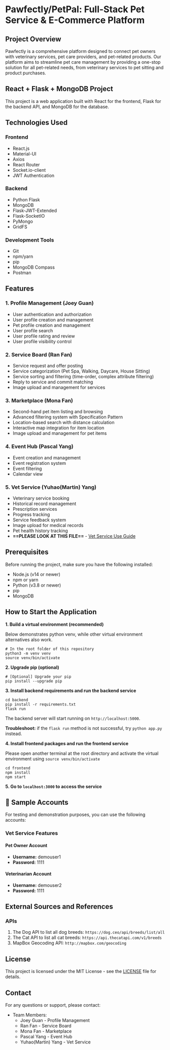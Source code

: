 # Pawfectly/PetPal: Full-Stack Pet Service & E-Commerce Platform

## Project Overview
Pawfectly is a comprehensive platform designed to connect pet owners with veterinary services, pet care providers, and pet-related products. Our platform aims to streamline pet care management by providing a one-stop solution for all pet-related needs, from veterinary services to pet sitting and product purchases.

## React + Flask + MongoDB Project

This project is a web application built with React for the frontend, Flask for the backend API, and MongoDB for the database.

## Technologies Used

### Frontend
- React.js
- Material-UI
- Axios
- React Router
- Socket.io-client
- JWT Authentication

### Backend
- Python Flask
- MongoDB
- Flask-JWT-Extended
- Flask-SocketIO
- PyMongo
- GridFS

### Development Tools
- Git
- npm/yarn
- pip
- MongoDB Compass
- Postman

## Features

### 1. Profile Management (Joey Guan)
- User authentication and authorization
- User profile creation and management
- Pet profile creation and management
- User profile search
- User profile rating and review
- User profile visibility control

### 2. Service Board (Ran Fan)
- Service request and offer posting
- Service categorization (Pet Spa, Walking, Daycare, House Sitting)
- Service sorting and filtering (time-order, complex attribute filtering)
- Reply to service and commit matching
- Image upload and management for services

### 3. Marketplace (Mona Fan)
- Second-hand pet item listing and browsing
- Advanced filtering system with Specification Pattern
- Location-based search with distance calculation
- Interactive map integration for item location
- Image upload and management for pet items

### 4. Event Hub (Pascal Yang)
- Event creation and management
- Event registration system
- Event filtering
- Calendar view

### 5. Vet Service (Yuhao(Martin) Yang)
- Veterinary service booking
- Historical record management
- Prescription services
- Progress tracking
- Service feedback system
- Image upload for medical records
- Pet health history tracking
- **==PLEASE LOOK AT THIS FILE==** - [Vet Service Use Guide](./Vet%20Service%20Use%20Guide.pdf)

## Prerequisites

Before running the project, make sure you have the following installed:

-   Node.js (v14 or newer)
-   npm or yarn
-   Python (v3.8 or newer)
-   pip
-   MongoDB


## How to Start the Application
**1. Build a virtual environment (recommended)** 

Below demonstrates python venv, while other virtual environment alternatives also work.
```
# In the root folder of this repository
python3 -m venv venv
source venv/bin/activate
```
**2. Upgrade pip (optional)**
```
# [Optional] Upgrade your pip
pip install --upgrade pip
```
**3. Install backend requirements and run the backend service**
```
cd backend
pip install -r requirements.txt
flask run
```
The backend server will start running on `http://localhost:5000`.

**Troubleshoot:** if the `flask run` method is not successful, try `python app.py` instead.

**4. Install frontend packages and run the frontend service**

Please open another terminal at the root directory and activate the virtual environment using `source venv/bin/activate`
```
cd frontend
npm install
npm start
```
**5. Go to `localhost:3000` to access the service**

## 🔑 Sample Accounts
For testing and demonstration purposes, you can use the following accounts:

### Vet Service Features
#### Pet Owner Account
- **Username:** demouser1
- **Password:** 1111
#### Veterinarian Account
- **Username:** demouser2
- **Password:** 1111

## External Sources and References
### APIs
1. The Dog API to list all dog breeds: `https://dog.ceo/api/breeds/list/all`
2. The Cat API to list all cat breeds: `https://api.thecatapi.com/v1/breeds`
3. MapBox Geocoding API: `http://mapbox.com/geocoding`

## License
This project is licensed under the MIT License - see the [LICENSE](LICENSE) file for details.

## Contact
For any questions or support, please contact:
- Team Members:
  - Joey Guan - Profile Management
  - Ran Fan - Service Board
  - Mona Fan - Marketplace
  - Pascal Yang - Event Hub
  - Yuhao(Martin) Yang - Vet Service
